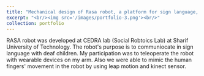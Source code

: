 ```yaml
---
title: "Mechanical design of Rasa robot, a platform for sign language, Internship in CEDRA lab "
excerpt: "<br/><img src='/images/portfolio-3.png'><br/>"
collection: portfolio
---
```

RASA robot was developed at CEDRA lab (Social Robtoics Lab) at Sharif University of Technology. The robot's purpose is to communiocate in sign language with deaf children. 
My participation was to teleoperate the robot with wearable devices on my arm. 
Also we were able to mimic the human fingers' movement in the robot by using leap motion and kinect sensor. 


